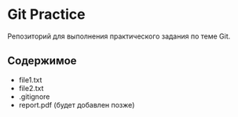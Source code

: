 # Git Practice

Репозиторий для выполнения практического задания по теме Git.

## Содержимое
- file1.txt
- file2.txt
- .gitignore
- report.pdf (будет добавлен позже)
